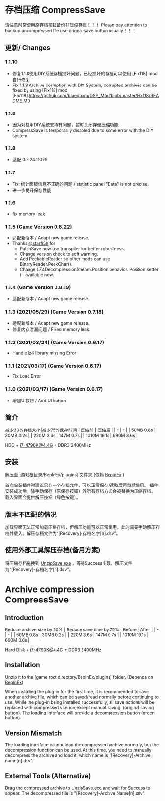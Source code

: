 # 存档压缩 CompressSave
请注意时常使用原存档按钮备份非压缩存档！！！
Please pay attention to backup uncompressed file use orignal save button usually！！！

## 更新/ Changes
### 1.1.10
  * 修复1.1.8使用DIY系统存档损坏问题，已经损坏的存档可以使用 [Fix118] mod自行修复
  * Fix 1.1.8 Archive corruption with DIY System, corrupted archives can be fixed by using [Fix118] mod
[Fix118]:https://github.com/bluedoom/DSP_Mod/blob/master/Fix118/README.MD

### 1.1.9
  * 因为对机甲DIY系统支持有问题，暂时关闭存储压缩功能
  * CompressSave is temporarily disabled due to some error with the DIY system.

### 1.1.8
  * 适配 0.9.24.11029

### 1.1.7
  * Fix: 统计面板信息不正确的问题 / statistic panel "Data" is not precise.
  * 进一步提升保存性能

### 1.1.6
  * fix memory leak

### 1.1.5 (Game Version 0.8.22)
  * 适配新版本 / Adapt new game release.
  * Thanks [@starfi5h] for
    - PatchSave now use transpiler for better robustness.
    - Change version check to soft warning.
    - Add PeekableReader so other mods can use BinaryReader.PeekChar().
    - Change LZ4DecompressionStream.Position behavior. Position setter i  - available now.

[@starfi5h]: https://github.com/starfi5h
### 1.1.4 (Game Version 0.8.19)
  * 适配新版本 / Adapt new game release.
### 1.1.3 (2021/05/29) (Game Version 0.7.18)
  * 适配新版本 / Adapt new game release.
  * 修复内存泄漏问题 / Fixed memory leak.
### 1.1.2 (2021/03/24) (Game Version 0.6.17)
  * Handle lz4 library missing Error
### 1.1.1 (2021/03/17) (Game Version 0.6.17)
  * Fix Load Error
### 1.1.0 (2021/03/17) (Game Version 0.6.17)
  * 增加UI按钮 / Add UI button

## 简介
  减少30%存档大小|减少75%保存时间 
  | 压缩前 | 压缩后 |
  | - | - |
  | 50MB 0.8s | 30MB 0.2s |
  | 220M 3.6s | 147M 0.7s |
  | 1010M 19.1s | 690M 3.6s |
  
  HDD + i7-4790K@4.4G + DDR3 2400MHz
## 安装
  解压至 [游戏根目录/BepInEx/plugins] 文件夹.(依赖 [BepinEx] )
  
[BepinEx]: https://github.com/BepInEx/BepInEx/releases

  首次安装插件时建议另存一个存档文件，可以正常保存/读取后再继续使用。
  插件安装成功后，除手动保存（原保存按钮）外所有存档方式会被替换为压缩存档。
  载入界面会提供解压按钮（绿色按键）。
## 版本不匹配的情况
加载界面无法正常加载压缩存档，但解压功能可以正常使用，此时需要手动解压存档并载入。解压存档文件为“[Recovery]-存档名字[n].dsv”。

## 使用外部工具解压存档(备用方案)
  将压缩存档拖拽到 [UnzipSave.exe] ，等待Success出现。解压文件为“[Recovery]-存档名字[n].dsv”。

[UnzipSave.exe]: https://github.com/bluedoom/DSP_Mod/releases

# Archive compression CompressSave

## Introduction
  Reduce archive size by 30% | Reduce save time by 75%
  | Before | After |
  | - | - |
  | 50MB 0.8s | 30MB 0.2s |
  | 220M 3.6s | 147M 0.7s |
  | 1010M 19.1s | 690M 3.6s |
  
  Hard Disk + i7-4790K@4.4G + DDR3 2400MHz
## Installation
  Unzip it to the [game root directory/BepInEx/plugins] folder. (Depends on [BepinEx])
  
[BepinEx]: https://github.com/BepInEx/BepInEx/releases

  When installing the plug-in for the first time, it is recommended to save another archive file, which can be saved/read normally before continuing to use.
  While the plug-in being installed successfully, all save actions will be replaced with compressed vserion,except manual saving. (original saving button).
  The loading interface will provide a decompression button (green button).
## Version Mismatch
The loading interface cannot load the compressed archive normally, but the decompression function can be used. At this time, you need to manually decompress the archive and load it, which name is "[Recovery]-Archive name[n].dsv".

## External Tools (Alternative)

Drag the compressed archive to [UnzipSave.exe] and wait for Success to appear. The decompressed file is "[Recovery]-Archive Name[n].dsv".

[UnzipSave.exe]: https://github.com/bluedoom/DSP_Mod/releases